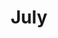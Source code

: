 ---
title: July
date: 
draft: false

# descripcion
description : Aros de plata 925 y ópalo

materials: Plata 925

color: Plateado y ópalo

dimensions: 0,9cm

code: 01-04-0631

type: "Aros"

categories: []

# Images
# first image will be shown in the product page
images:
  # - image: "images/path_to_image"
  # La ubicacion de las imagenes es imagenes/Aros/Aros.Piedras/01-04-0631-july
  - image: "./images/aros/piedras/01-04-0631_a.JPG"
  - image: "./images/aros/piedras/01-04-0631_b.JPG"
---